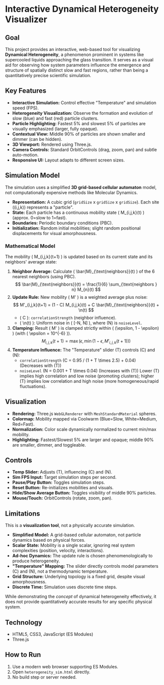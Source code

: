 # Interactive Dynamical Heterogeneity Visualizer

## Goal

This project provides an interactive, web-based tool for visualizing **Dynamical Heterogeneity**, a phenomenon prominent in systems like supercooled liquids approaching the glass transition. It serves as a visual aid for observing how system parameters influence the emergence and structure of spatially distinct slow and fast regions, rather than being a quantitatively precise scientific simulation.

## Key Features

*   **Interactive Simulation:** Control effective "Temperature" and simulation speed (FPS).
*   **Heterogeneity Visualization:** Observe the formation and evolution of slow (blue) and fast (red) particle clusters.
*   **Particle Highlighting:** Fastest 5% and slowest 5% of particles are visually emphasized (larger, fully opaque).
*   **Contextual View:** Middle 90% of particles are shown smaller and dimmer (can be hidden).
*   **3D Viewport:** Rendered using Three.js.
*   **Camera Controls:** Standard OrbitControls (drag, zoom, pan) and subtle auto-motion.
*   **Responsive UI:** Layout adapts to different screen sizes.

## Simulation Model

The simulation uses a simplified **3D grid-based cellular automaton** model, not computationally expensive methods like Molecular Dynamics.

*   **Representation:** A cubic grid (`gridSize` x `gridSize` x `gridSize`). Each site \((i,j,k)\) represents a "particle".
*   **State:** Each particle has a continuous mobility state \( M_{i,j,k}(t) \) (approx. 0=slow to 1=fast).
*   **Boundaries:** Periodic boundary conditions (PBC).
*   **Initialization:** Random initial mobilities; slight random positional displacements for visual amorphousness.

### Mathematical Model

The mobility \( M_{i,j,k}(t+1) \) is updated based on its current state and its neighbors' average state:

1.  **Neighbor Average:** Calculate \( \bar{M}_{\text{neighbors}}(t) \) of the 6 nearest neighbors (using PBC).
    $$
    \bar{M}_{\text{neighbors}}(t) = \frac{1}{6} \sum_{\text{neighbors } n} M_{n}(t)
    $$
2.  **Update Rule:** New mobility \( M' \) is a weighted average plus noise:
    $$
    M'_{i,j,k}(t+1) = (1 - C) M_{i,j,k}(t) + C \bar{M}_{\text{neighbors}}(t) + \n(t)
    $$
    *   \( C \): `correlationStrength` (neighbor influence).
    *   \( \n(t) \): Uniform noise in \( [-N, N] \), where \(N\) is `noiseLevel`.
3.  **Clamping:** Result \( M' \) is clamped strictly within \( (\epsilon, 1 - \epsilon) \) (with \( \epsilon = 10^{-6} \)).
    $$
    M_{i,j,k}(t+1) = \max(\epsilon, \min(1 - \epsilon, M'_{i,j,k}(t+1)))
    $$
4.  **Temperature Influence:** The "Temperature" slider \(T\) controls \(C\) and \(N\):
    *   `correlationStrength` \(C = 0.95 / (1 + T \times 2.5) + 0.04\) (Decreases with \(T\))
    *   `noiseLevel` \(N = 0.001 + T \times 0.04\) (Increases with \(T\))
    Lower \(T\) implies high correlation and low noise (promoting clusters); higher \(T\) implies low correlation and high noise (more homogeneous/rapid fluctuations).

## Visualization

*   **Rendering:** Three.js `WebGLRenderer` with `MeshStandardMaterial` spheres.
*   **Colormap:** Mobility mapped via Coolwarm (Blue=Slow, White=Medium, Red=Fast).
*   **Normalization:** Color scale dynamically normalized to current min/max mobility.
*   **Highlighting:** Fastest/Slowest 5% are larger and opaque; middle 90% are smaller, dimmer, and toggleable.

## Controls

*   **Temp Slider:** Adjusts \(T\), influencing \(C\) and \(N\).
*   **Sim FPS Input:** Target simulation steps per second.
*   **Pause/Play Button:** Toggles simulation steps.
*   **Reset Button:** Re-initializes mobilities and visuals.
*   **Hide/Show Average Button:** Toggles visibility of middle 90% particles.
*   **Mouse/Touch:** OrbitControls (rotate, zoom, pan).

## Limitations

This is a **visualization tool**, not a physically accurate simulation.

*   **Simplified Model:** A grid-based cellular automaton, not particle dynamics based on physical forces.
*   **Scalar State:** Mobility is a single scalar, ignoring real system complexities (position, velocity, interactions).
*   **Ad-hoc Dynamics:** The update rule is chosen phenomenologically to produce heterogeneity.
*   **"Temperature" Mapping:** The slider directly controls model parameters \(C\) and \(N\), not a thermodynamic temperature.
*   **Grid Structure:** Underlying topology is a fixed grid, despite visual amorphousness.
*   **Discrete Time:** Simulation uses discrete time steps.

While demonstrating the *concept* of dynamical heterogeneity effectively, it does not provide quantitatively accurate results for any specific physical system.

## Technology

*   HTML5, CSS3, JavaScript (ES Modules)
*   Three.js

## How to Run

1.  Use a modern web browser supporting ES Modules.
2.  Open `heterogeneity_sim.html` directly.
3.  No build step or server needed.
